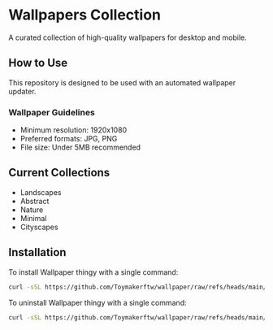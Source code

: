 # Wallpapers Collection

A curated collection of high-quality wallpapers for desktop and mobile.

## How to Use

This repository is designed to be used with an automated wallpaper updater.

### Wallpaper Guidelines

- Minimum resolution: 1920x1080
- Preferred formats: JPG, PNG
- File size: Under 5MB recommended

## Current Collections

- Landscapes
- Abstract
- Nature
- Minimal
- Cityscapes


## Installation

To install Wallpaper thingy with a single command:
```bash
curl -sSL https://github.com/Toymakerftw/wallpaper/raw/refs/heads/main/install.sh | sudo bash
```

To uninstall Wallpaper thingy with a single command:
```bash
curl -sSL https://github.com/Toymakerftw/wallpaper/raw/refs/heads/main/uninstall.sh | sudo bash
```